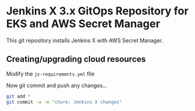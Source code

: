 # Jenkins X 3.x GitOps Repository for EKS and AWS Secret Manager

This git repository installs Jenkins X with AWS Secret Manager.

## Creating/upgrading cloud resources

Modify the `jx-requirements.yml` file

Now git commit and push any changes...

```bash
git add *     
git commit -a -m "chore: Jenkins X changes"
```
